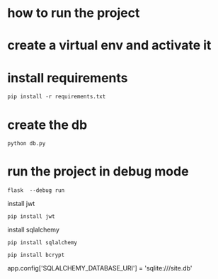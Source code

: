 # how to run the project
# create a virtual env and activate it
# install requirements

```shell
pip install -r requirements.txt
```

# create the db

```shell
python db.py
```

# run the project in debug mode

```shell
flask  --debug run
```



install jwt

```shell
pip install jwt
```

install sqlalchemy

```shell
pip install sqlalchemy
```

```shell
pip install bcrypt

```

app.config['SQLALCHEMY_DATABASE_URI'] = 'sqlite:///site.db'
